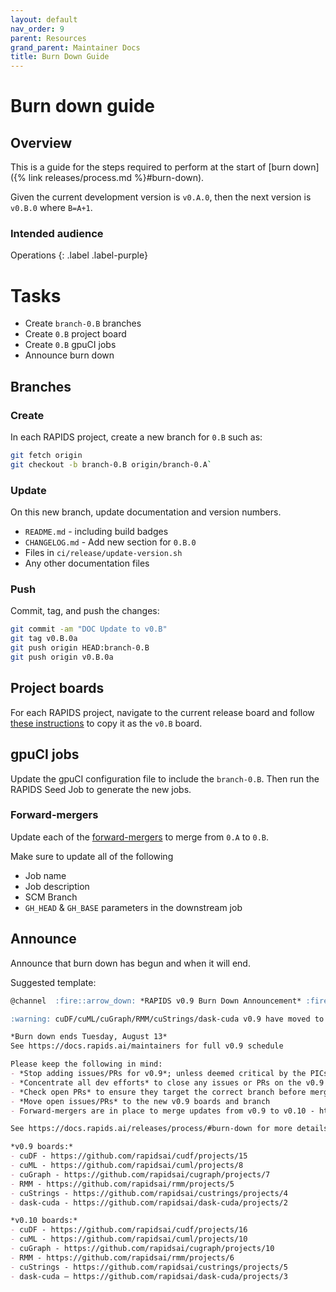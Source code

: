 ```yaml
---
layout: default
nav_order: 9
parent: Resources
grand_parent: Maintainer Docs
title: Burn Down Guide
---
```


# Burn down guide

## Overview

This is a guide for the steps required to perform at the start of [burn down]({% link releases/process.md %}#burn-down).

Given the current development version is `v0.A.0`, then the next version is `v0.B.0` where `B=A+1`.

### Intended audience

Operations
{: .label .label-purple}

# Tasks

* Create `branch-0.B` branches
* Create `0.B` project board
* Create `0.B` gpuCI jobs
* Announce burn down

## Branches

### Create
In each RAPIDS project, create a new branch for `0.B` such as:

```bash
git fetch origin
git checkout -b branch-0.B origin/branch-0.A`
```

### Update

On this new branch, update documentation and version numbers.

* `README.md` - including build badges
* `CHANGELOG.md` - Add new section for `0.B.0`
* Files in `ci/release/update-version.sh`
* Any other documentation files

### Push

Commit, tag, and push the changes:

```bash
git commit -am "DOC Update to v0.B"
git tag v0.B.0a
git push origin HEAD:branch-0.B
git push origin v0.B.0a
```

## Project boards

For each RAPIDS project, navigate to the current release board and follow [these instructions](https://help.github.com/en/articles/copying-a-project-board) to copy it as the `v0.B` board.

## gpuCI jobs

Update the gpuCI configuration file to include the `branch-0.B`. Then run the RAPIDS Seed Job to generate the new jobs.

### Forward-mergers

Update each of the [forward-mergers](https://gpuci.gpuopenanalytics.com/view/gpuCI%20-%20forward-mergers/) to merge from `0.A` to `0.B`.

Make sure to update all of the following
* Job name
* Job description
* SCM Branch
* `GH_HEAD` & `GH_BASE` parameters in the downstream job

## Announce

Announce that burn down has begun and when it will end.

Suggested template:

```markdown
@channel  :fire::arrow_down: *RAPIDS v0.9 Burn Down Announcement* :fire::arrow_down:

:warning: cuDF/cuML/cuGraph/RMM/cuStrings/dask-cuda v0.9 have moved to the burn down stage - `branch-0.10` is available but *not the default branch yet*

*Burn down ends Tuesday, August 13*
See https://docs.rapids.ai/maintainers for full v0.9 schedule

Please keep the following in mind:
- *Stop adding issues/PRs for v0.9*; unless deemed critical by the PICs
- *Concentrate all dev efforts* to close any issues or PRs on the v0.9 boards
- *Check open PRs* to ensure they target the correct branch before merging
- *Move open issues/PRs* to the new v0.9 boards and branch
- Forward-mergers are in place to merge updates from v0.9 to v0.10 - https://gpuci.gpuopenanalytics.com/view/gpuCI%20-%20forward-mergers/

See https://docs.rapids.ai/releases/process/#burn-down for more details on the burn down and development process.

*v0.9 boards:*
- cuDF - https://github.com/rapidsai/cudf/projects/15
- cuML - https://github.com/rapidsai/cuml/projects/8
- cuGraph - https://github.com/rapidsai/cugraph/projects/7
- RMM - https://github.com/rapidsai/rmm/projects/5
- cuStrings - https://github.com/rapidsai/custrings/projects/4
- dask-cuda - https://github.com/rapidsai/dask-cuda/projects/2

*v0.10 boards:*
- cuDF - https://github.com/rapidsai/cudf/projects/16
- cuML - https://github.com/rapidsai/cuml/projects/10
- cuGraph - https://github.com/rapidsai/cugraph/projects/10
- RMM - https://github.com/rapidsai/rmm/projects/6
- cuStrings - https://github.com/rapidsai/custrings/projects/5
- dask-cuda – https://github.com/rapidsai/dask-cuda/projects/3
```

